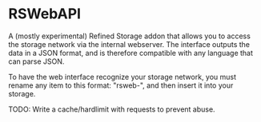 # RSWebAPI

A (mostly experimental) Refined Storage addon that allows you to access the storage network via the internal webserver.
The interface outputs the data in a JSON format, and is therefore compatible with any language that can parse JSON.

To have the web interface recognize your storage network, you must rename any item to this format: "rsweb-<name>", and then insert it into your storage.

TODO: Write a cache/hardlimit with requests to prevent abuse.